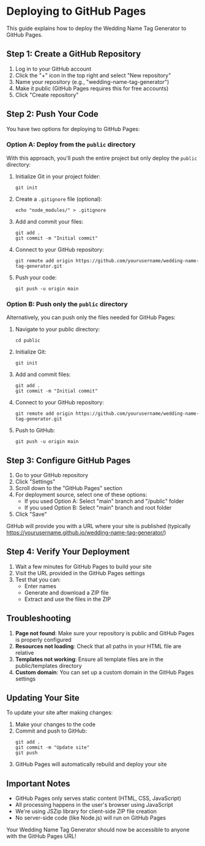 # Deploying to GitHub Pages

This guide explains how to deploy the Wedding Name Tag Generator to GitHub Pages.

## Step 1: Create a GitHub Repository

1. Log in to your GitHub account
2. Click the "+" icon in the top right and select "New repository"
3. Name your repository (e.g., "wedding-name-tag-generator")
4. Make it public (GitHub Pages requires this for free accounts)
5. Click "Create repository"

## Step 2: Push Your Code

You have two options for deploying to GitHub Pages:

### Option A: Deploy from the `public` directory

With this approach, you'll push the entire project but only deploy the `public` directory:

1. Initialize Git in your project folder:
   ```
   git init
   ```

2. Create a `.gitignore` file (optional):
   ```
   echo "node_modules/" > .gitignore
   ```

3. Add and commit your files:
   ```
   git add .
   git commit -m "Initial commit"
   ```

4. Connect to your GitHub repository:
   ```
   git remote add origin https://github.com/yourusername/wedding-name-tag-generator.git
   ```

5. Push your code:
   ```
   git push -u origin main
   ```

### Option B: Push only the `public` directory

Alternatively, you can push only the files needed for GitHub Pages:

1. Navigate to your public directory:
   ```
   cd public
   ```

2. Initialize Git:
   ```
   git init
   ```

3. Add and commit files:
   ```
   git add .
   git commit -m "Initial commit"
   ```

4. Connect to your GitHub repository:
   ```
   git remote add origin https://github.com/yourusername/wedding-name-tag-generator.git
   ```

5. Push to GitHub:
   ```
   git push -u origin main
   ```

## Step 3: Configure GitHub Pages

1. Go to your GitHub repository
2. Click "Settings"
3. Scroll down to the "GitHub Pages" section
4. For deployment source, select one of these options:
   - If you used Option A: Select "main" branch and "/public" folder
   - If you used Option B: Select "main" branch and root folder
5. Click "Save"

GitHub will provide you with a URL where your site is published (typically https://yourusername.github.io/wedding-name-tag-generator/)

## Step 4: Verify Your Deployment

1. Wait a few minutes for GitHub Pages to build your site
2. Visit the URL provided in the GitHub Pages settings
3. Test that you can:
   - Enter names
   - Generate and download a ZIP file
   - Extract and use the files in the ZIP

## Troubleshooting

1. **Page not found**: Make sure your repository is public and GitHub Pages is properly configured
2. **Resources not loading**: Check that all paths in your HTML file are relative
3. **Templates not working**: Ensure all template files are in the public/templates directory
4. **Custom domain**: You can set up a custom domain in the GitHub Pages settings

## Updating Your Site

To update your site after making changes:

1. Make your changes to the code
2. Commit and push to GitHub:
   ```
   git add .
   git commit -m "Update site"
   git push
   ```
3. GitHub Pages will automatically rebuild and deploy your site

## Important Notes

- GitHub Pages only serves static content (HTML, CSS, JavaScript)
- All processing happens in the user's browser using JavaScript
- We're using JSZip library for client-side ZIP file creation
- No server-side code (like Node.js) will run on GitHub Pages

Your Wedding Name Tag Generator should now be accessible to anyone with the GitHub Pages URL!